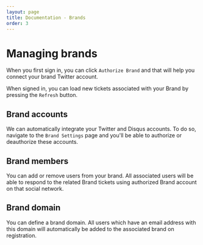 ```yaml
---
layout: page
title: Documentation - Brands
order: 3
---
```


# Managing brands

When you first sign in, you can click `Authorize Brand` and that will help you
connect your brand Twitter account.

When signed in, you can load new tickets associated with your Brand by pressing
the `Refresh` button.

## Brand accounts

We can automatically integrate your Twitter and Disqus accounts. To do so,
navigate to the `Brand Settings` page and you'll be able to authorize or
deauthorize these accounts.

## Brand members

You can add or remove users from your brand. All associated users will be able
to respond to the related Brand tickets using authorized Brand account on that
social network.

## Brand domain

You can define a brand domain. All users which have an email address with this
domain will automatically be added to the associated brand on registration.
